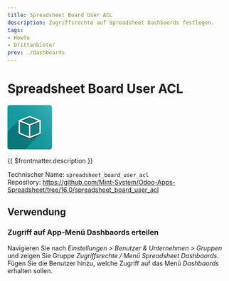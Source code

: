 ```yaml
---
title: Spreadsheet Board User ACL
description: Zugriffsrechte auf Spreadsheet Dashbaords festlegen.
tags:
- HowTo
- Drittanbieter
prev: ./dashboards
---
```

# Spreadsheet Board User ACL
![](attachments/icon_oms_box.png)

{{ $frontmatter.description }}

Technischer Name: `spreadsheet_board_user_acl`\
Repository: <https://github.com/Mint-System/Odoo-Apps-Spreadsheet/tree/16.0/spreadsheet_board_user_acl>

## Verwendung

### Zugriff auf App-Menü Dashbaords erteilen

Navigieren Sie nach *Einstellungen > Benutzer & Unternehmen > Gruppen* und zeigen Sie Gruppe *Zugriffsrechte / Menü Spreadsheet Dashbaords*. Fügen Sie die Benutzer hinzu, welche Zugriff auf das Menü *Dashbaords* erhalten sollen.